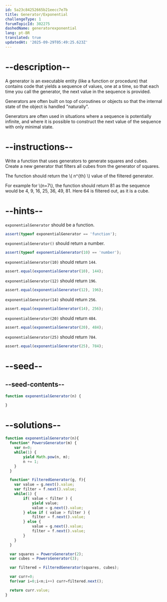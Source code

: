 ```yaml
---
id: 5a23c84252665b21eecc7e7b
title: Generator/Exponential
challengeType: 1
forumTopicId: 302275
dashedName: generatorexponential
lang: pt-BR
translated: true
updatedAt: '2025-09-29T05:49:25.623Z'
---
```


# --description--

A generator is an executable entity (like a function or procedure) that contains code that yields a sequence of values, one at a time, so that each time you call the generator, the next value in the sequence is provided.

Generators are often built on top of coroutines or objects so that the internal state of the object is handled "naturally".

Generators are often used in situations where a sequence is potentially infinite, and where it is possible to construct the next value of the sequence with only minimal state.

# --instructions--

Write a function that uses generators to generate squares and cubes. Create a new generator that filters all cubes from the generator of squares.

The function should return the \\( n^{th} \\) value of the filtered generator.

For example for \\(n=7\\), the function should return 81 as the sequence would be 4, 9, 16, 25, 36, 49, 81. Here 64 is filtered out, as it is a cube.

# --hints--

`exponentialGenerator` should be a function.

```js
assert(typeof exponentialGenerator == 'function');
```

`exponentialGenerator()` should return a number.

```js
assert(typeof exponentialGenerator(10) == 'number');
```

`exponentialGenerator(10)` should return `144`.

```js
assert.equal(exponentialGenerator(10), 144);
```

`exponentialGenerator(12)` should return `196`.

```js
assert.equal(exponentialGenerator(12), 196);
```

`exponentialGenerator(14)` should return `256`.

```js
assert.equal(exponentialGenerator(14), 256);
```

`exponentialGenerator(20)` should return `484`.

```js
assert.equal(exponentialGenerator(20), 484);
```

`exponentialGenerator(25)` should return `784`.

```js
assert.equal(exponentialGenerator(25), 784);
```

# --seed--

## --seed-contents--

```js
function exponentialGenerator(n) {

}
```

# --solutions--

```js
function exponentialGenerator(n){
  function* PowersGenerator(m) {
    var n=0;
    while(1) {
        yield Math.pow(n, m);
        n += 1;
    }
  }

  function* FilteredGenerator(g, f){
    var value = g.next().value;
    var filter = f.next().value;
    while(1) {
        if( value < filter ) {
            yield value;
            value = g.next().value;
        } else if ( value > filter ) {
            filter = f.next().value;
        } else {
            value = g.next().value;
            filter = f.next().value;
        }
    }
  }

  var squares = PowersGenerator(2);
  var cubes = PowersGenerator(3);

  var filtered = FilteredGenerator(squares, cubes);

  var curr=0;
  for(var i=0;i<n;i++) curr=filtered.next();

  return curr.value;
}
```

